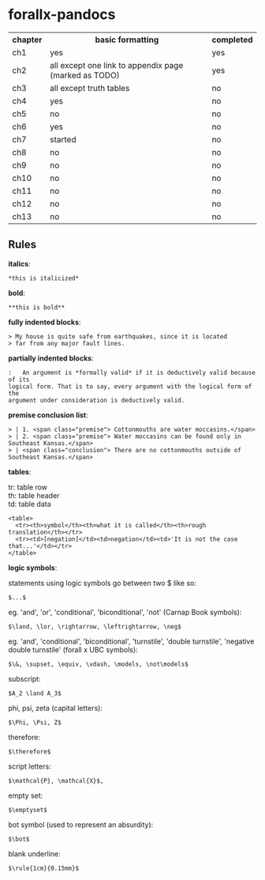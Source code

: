 # forallx-pandocs

<table>
  <tr>
    <th>chapter</th><th>basic formatting</th><th>completed</th>
  </tr>
  <tr>
    <td>ch1</td><td>yes</td><td>yes</td>
  </tr>
  <tr>
    <td>ch2</td><td>all except one link to appendix page (marked as TODO)</td><td>yes</td>
  </tr>
  <tr>
    <td>ch3</td><td>all except truth tables</td><td>no</td>
  </tr>
  <tr>
    <td>ch4</td><td>yes</td><td>no</td>
  </tr>
  <tr>
    <td>ch5</td><td>no</td><td>no</td>
  </tr>
  <tr>
    <td>ch6</td><td>yes</td><td>no</td>
  </tr>
  <tr>
    <td>ch7</td><td>started</td><td>no</td>
  </tr>
  <tr>
    <td>ch8</td><td>no</td><td>no</td>
  </tr>
  <tr>
    <td>ch9</td><td>no</td><td>no</td>
  </tr>
  <tr>
    <td>ch10</td><td>no</td><td>no</td>
  </tr>
  <tr>
    <td>ch11</td><td>no</td><td>no</td>
  </tr>
  <tr>
    <td>ch12</td><td>no</td><td>no</td>
  </tr>
  <tr>
    <td>ch13</td><td>no</td><td>no</td>
  </tr>
</table>

## Rules

**italics**:

    *this is italicized*

**bold**:

    **this is bold**

**fully indented blocks**:

    > My house is quite safe from earthquakes, since it is located 
    > far from any major fault lines.

**partially indented blocks**:

    :   An argument is *formally valid* if it is deductively valid because of its
    logical form. That is to say, every argument with the logical form of the
    argument under consideration is deductively valid.

**premise conclusion list**: 

    > | 1. <span class="premise"> Cottonmouths are water moccasins.</span>
    > | 2. <span class="premise"> Water moccasins can be found only in Southeast Kansas.</span>
    > | <span class="conclusion"> There are no cottonmouths outside of Southeast Kansas.</span>

**tables**:

tr: table row <br/>
th: table header <br/>
td: table data

    <table>
      <tr><th>symbol</th><th>what it is called</th><th>rough translation</th></tr>
      <tr><td>[negation]</td><td>negation</td><td>'It is not the case that...'</td></tr>
    </table>

**logic symbols**:

statements using logic symbols go between two $ like so:

    $...$

eg. 'and', 'or', 'conditional', 'biconditional', 'not' (Carnap Book symbols):

    $\land, \lor, \rightarrow, \leftrightarrow, \neg$

eg. 'and', 'conditional', 'biconditional', 'turnstile', 'double turnstile', 'negative double turnstile' (forall x UBC symbols):

    $\&, \supset, \equiv, \vdash, \models, \not\models$

subscript:

    $A_2 \land A_3$

phi, psi, zeta (capital letters):

    $\Phi, \Psi, Z$

therefore:

    $\therefore$

script letters:

    $\mathcal{P}, \mathcal{X}$,

empty set: 

    $\emptyset$

bot symbol (used to represent an absurdity):

    $\bot$

blank underline:

    $\rule{1cm}{0.15mm}$



